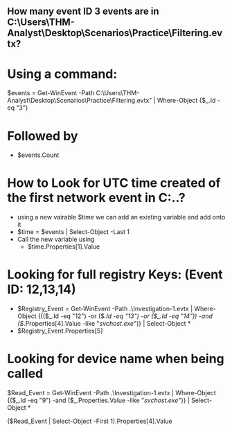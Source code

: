 ## How many event ID 3 events are in C:\Users\THM-Analyst\Desktop\Scenarios\Practice\Filtering.evtx?
# Using a command: 
  $events = Get-WinEvent -Path C:\Users\THM-Analyst\Desktop\Scenarios\Practice\Filtering.evtx” | Where-Object {$_.Id -eq “3”}
# Followed by 
  - $events.Count

# How to Look for UTC time created of the first network event in C:..?
  - using a new vairable $time we can add an existing variable and add onto it
  - $time = $events | Select-Object -Last 1 
  - Call the new variable using
    - $time.Properties[1].Value

# Looking for full registry Keys: (Event ID: 12,13,14)
  - $Registry_Event = Get-WinEvent -Path .\Investigation-1.evtx | Where-Object {(($_.Id -eq "12") -or ($_.Id -eq "13") -or ($_.Id -eq "14")) -and ($_.Properties[4].Value -like "*svchost.exe*")} | Select-Object *
- $Registry_Event.Properties[5]

# Looking for device name when being called 
$Read_Event = Get-WinEvent -Path .\Investigation-1.evtx | Where-Object {($_.Id -eq "9") -and ($_.Properties.Value -like "*svchost.exe*")} | Select-Object *

($Read_Event | Select-Object -First 1).Properties[4].Value

# 